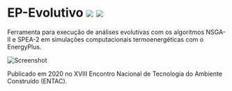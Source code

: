 # EP-Evolutivo [![](https://img.shields.io/badge/docs-pdf-FF7300.svg)](https://periodicos.ufpel.edu.br/ojs2/index.php/pixo/article/view/20118) [![](https://img.shields.io/badge/docs-html-FF7300.svg)](https://wp.ufpel.edu.br/geseee/)

Ferramenta para execução de análises evolutivas com os algoritmos NSGA-II e SPEA-2 em simulações computacionais termoenergéticas com o EnergyPlus.

![Screenshot](https://i.imgur.com/2MsQPS0.png)


Publicado em 2020 no XVIII Encontro Nacional de Tecnologia do Ambiente Construído (ENTAC). 
